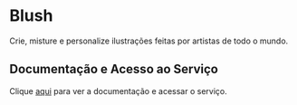 # Blush

Crie, misture e personalize ilustrações feitas por artistas de todo o mundo.

## Documentação e Acesso ao Serviço

Clique [aqui](https://blush.design) para ver a documentação e acessar o serviço.